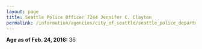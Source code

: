 ```yaml
---
layout: page
title: Seattle Police Officer 7244 Jennifer C. Clayton
permalink: /information/agencies/city_of_seattle/seattle_police_department/copbook/7244/
---
```


**Age as of Feb. 24, 2016:** 36
